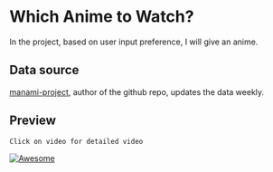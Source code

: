 # Which Anime to Watch?

 In the project, based on user input preference, I will give an anime.

## Data source  
[manami-project](https://github.com/manami-project/anime-offline-database), author of the github repo, updates the data weekly.


## Preview
    Click on video for detailed video
[![Awesome ](./project-preview.gif)](https://www.youtube.com/watch?v=gDW5MkHADWY)

